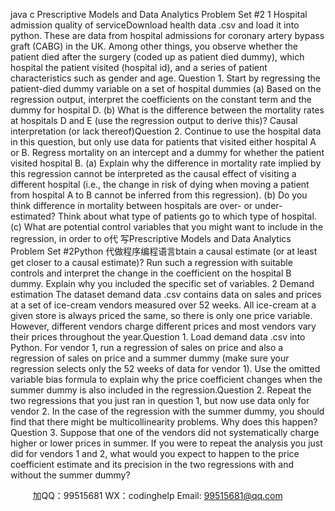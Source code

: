 java c
Prescriptive   Models and   Data   Analytics
Problem   Set   #2
1          Hospital   admission      quality   of   serviceDownload health   data   .csv   and   load   it   into python.    These   are   data   from   hospital   admissions   for   coronary   artery bypass graft   (CABG) in the UK.   Among   other   things,   you   observe   whether   the   patient   died   after   the   surgery   (coded   up   as   patient   died   dummy),   which   hospital   the   patient   visited   (hospital         id),   and   a   series   of patient   characteristics   such   as   gender   and   age.
Question   1.   Start   by   regressing   the   patient-died   dummy   variable   on   a   set   of   hospital   dummies
(a)      Based   on   the   regression   output,   interpret   the   coefficients   on   the   constant   term   and   the   dummy   for hospital   D.
(b)   What   is   the   difference   between   the   mortality   rates   at   hospitals   D   and   E   (use   the   regression   output   to derive   this)?
Causal   interpretation   (or   lack   thereof)Question   2.   Continue to   use the   hospital   data   in this   question,   but   only   use   data   for   patients that   visited   either   hospital   A   or   B.   Regress   mortality   on   an   intercept   and   a   dummy   for   whether   the   patient   visited   hospital   B.
(a)   Explain   why   the   difference   in   mortality   rate   implied   by   this   regression   cannot   be   interpreted   as   the   causal   effect   of   visiting   a   different   hospital   (i.e.,   the   change   in   risk   of   dying   when   moving   a   patient from   hospital   A   to   B   cannot   be   inferred   from   this   regression).
(b)      Do   you   think   difference   in   mortality   between   hospitals   are   over-   or   under-estimated?      Think   about what   type   of patients   go   to   which   type   of hospital.
(c)   What   are   potential   control   variables   that   you   might   want   to   include   in   the   regression,   in   order   to   o代 写Prescriptive Models and Data Analytics Problem Set #2Python
代做程序编程语言btain   a   causal   estimate    (or   at   least   get   closer   to   a   causal   estimate)?      Run   such   a   regression   with   suitable   controls   and   interpret   the   change   in   the   coefficient   on   the   hospital   B   dummy.    Explain   why   you   included   the   specific   set   of variables.
2          Demand   estimation
The   dataset   demand   data   .csv   contains   data   on   sales   and   prices   at   a   set   of   ice-cream   vendors   measured
over   52   weeks.   All   ice-cream   at   a   given   store   is   always   priced   the   same,   so   there   is   only   one   price   variable.   However,   different   vendors   charge   different   prices   and   most   vendors   vary   their   prices   throughout   the   year.Question   1.   Load   demand   data   .csv   into   Python.   For vendor   1,   run   a   regression   of sales   on   price   and   also   a   regression   of sales   on   price   and   a   summer   dummy   (make   sure   your   regression   selects   only   the   52   weeks   of   data   for   vendor   1).   Use   the   omitted   variable   bias   formula   to   explain   why   the   price   coefficient   changes   when the   summer   dummy   is   also   included   in   the   regression.Question   2.   Repeat   the   two   regressions   that   you   just   ran   in   question   1, but   now   use   data   only   for   vendor   2.   In the case of the regression with   the   summer   dummy,   you   should   find   that   there   might   be   multicollinearity   problems.   Why   does   this   happen?Question      3.       Suppose      that      one      of   the   vendors   did   not   systematically   charge   higher   or   lower   prices   in summer.      If   you   were   to   repeat   the   analysis   you   just   did   for   vendors   1   and   2,   what   would   you   expect   to happen   to   the   price   coefficient   estimate   and   its   precision   in   the   two   regressions   with   and   without   the   summer dummy?



         
加QQ：99515681  WX：codinghelp  Email: 99515681@qq.com
